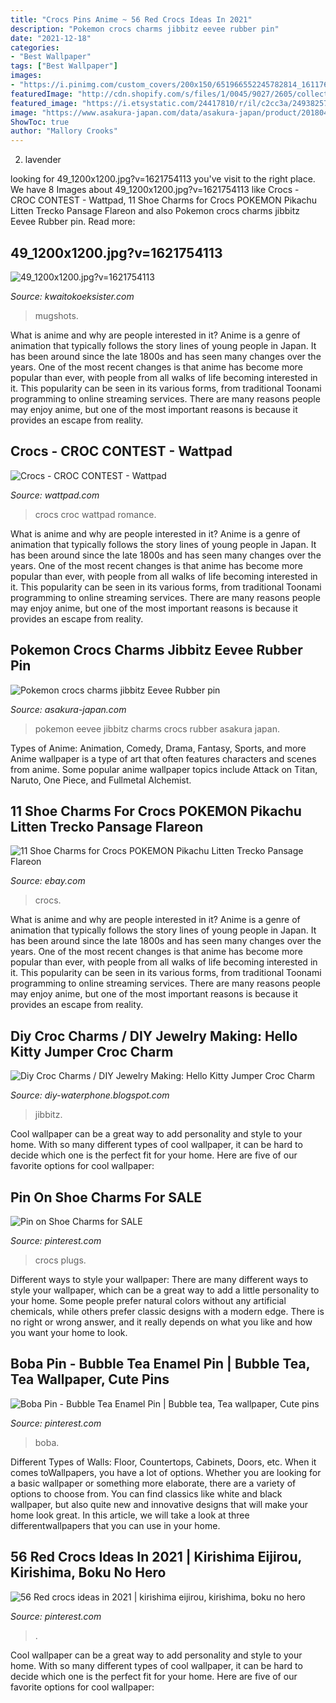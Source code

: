 ```yaml
---
title: "Crocs Pins Anime ~ 56 Red Crocs Ideas In 2021"
description: "Pokemon crocs charms jibbitz eevee rubber pin"
date: "2021-12-18"
categories:
- "Best Wallpaper"
tags: ["Best Wallpaper"]
images:
- "https://i.pinimg.com/custom_covers/200x150/651966552245782814_1611765303.jpg"
featuredImage: "http://cdn.shopify.com/s/files/1/0045/9027/2605/collections/49_1200x1200.jpg?v=1621754113"
featured_image: "https://i.etsystatic.com/24417810/r/il/c2cc3a/2493825752/il_794xN.2493825752_k5y0.jpg"
image: "https://www.asakura-japan.com/data/asakura-japan/product/20180423_cb0199.jpg"
ShowToc: true
author: "Mallory Crooks"
---
```



2. lavender 

	

		
looking for 49_1200x1200.jpg?v=1621754113 you've visit to the right place. We have 8 Images about 49_1200x1200.jpg?v=1621754113 like Crocs - CROC CONTEST - Wattpad, 11 Shoe Charms for Crocs POKEMON Pikachu Litten Trecko Pansage Flareon and also Pokemon crocs charms jibbitz Eevee Rubber pin. Read more:
		
    
## 49_1200x1200.jpg?v=1621754113

<img loading=lazy src="http://cdn.shopify.com/s/files/1/0045/9027/2605/collections/49_1200x1200.jpg?v=1621754113" onerror="this.onerror=null;this.src='https://tse4.mm.bing.net/th?id=OIP.XngApvFq2Gp4x1sLI-spfQHaGy&amp;pid=15.1';" alt="49_1200x1200.jpg?v=1621754113">

_Source: kwaitokoeksister.com_

>mugshots. 

	

What is anime and why are people interested in it?
Anime is a genre of animation that typically follows the story lines of young people in Japan. It has been around since the late 1800s and has seen many changes over the years. One of the most recent changes is that anime has become more popular than ever, with people from all walks of life becoming interested in it. This popularity can be seen in its various forms, from traditional Toonami programming to online streaming services. There are many reasons people may enjoy anime, but one of the most important reasons is because it provides an escape from reality.

    
## Crocs - CROC CONTEST - Wattpad

<img loading=lazy src="https://d.wattpad.com/story_parts/815673666/images/15e045352257ec17344937393083.jpg" onerror="this.onerror=null;this.src='https://tse3.mm.bing.net/th?id=OIP.cr7-67earboV88347dQKDAHaDu&amp;pid=15.1';" alt="Crocs - CROC CONTEST - Wattpad">

_Source: wattpad.com_

>crocs croc wattpad romance. 

	

What is anime and why are people interested in it?
Anime is a genre of animation that typically follows the story lines of young people in Japan. It has been around since the late 1800s and has seen many changes over the years. One of the most recent changes is that anime has become more popular than ever, with people from all walks of life becoming interested in it. This popularity can be seen in its various forms, from traditional Toonami programming to online streaming services. There are many reasons people may enjoy anime, but one of the most important reasons is because it provides an escape from reality.

    
## Pokemon Crocs Charms Jibbitz Eevee Rubber Pin

<img loading=lazy src="https://www.asakura-japan.com/data/asakura-japan/product/20180423_cb0199.jpg" onerror="this.onerror=null;this.src='https://tse2.mm.bing.net/th?id=OIP.ywGZqZsGw_4nUiQDdOlqJgHaHa&amp;pid=15.1';" alt="Pokemon crocs charms jibbitz Eevee Rubber pin">

_Source: asakura-japan.com_

>pokemon eevee jibbitz charms crocs rubber asakura japan. 

	

Types of Anime: Animation, Comedy, Drama, Fantasy, Sports, and more
Anime wallpaper is a type of art that often features characters and scenes from anime. Some popular anime wallpaper topics include Attack on Titan, Naruto, One Piece, and Fullmetal Alchemist.

    
## 11 Shoe Charms For Crocs POKEMON Pikachu Litten Trecko Pansage Flareon

<img loading=lazy src="https://i.ebayimg.com/images/g/sSoAAOSwMbZfoJqL/s-l640.png" onerror="this.onerror=null;this.src='https://tse4.mm.bing.net/th?id=OIP.DE7dXUR9FcRevE_GyPvUzQHaHM&amp;pid=15.1';" alt="11 Shoe Charms for Crocs POKEMON Pikachu Litten Trecko Pansage Flareon">

_Source: ebay.com_

>crocs. 

	

What is anime and why are people interested in it?
Anime is a genre of animation that typically follows the story lines of young people in Japan. It has been around since the late 1800s and has seen many changes over the years. One of the most recent changes is that anime has become more popular than ever, with people from all walks of life becoming interested in it. This popularity can be seen in its various forms, from traditional Toonami programming to online streaming services. There are many reasons people may enjoy anime, but one of the most important reasons is because it provides an escape from reality.

    
## Diy Croc Charms / DIY Jewelry Making: Hello Kitty Jumper Croc Charm

<img loading=lazy src="https://i.etsystatic.com/24417810/r/il/c2cc3a/2493825752/il_794xN.2493825752_k5y0.jpg" onerror="this.onerror=null;this.src='https://tse2.mm.bing.net/th?id=OIP.Re6dawJUv07KCdfYiWpHEwHaHa&amp;pid=15.1';" alt="Diy Croc Charms / DIY Jewelry Making: Hello Kitty Jumper Croc Charm">

_Source: diy-waterphone.blogspot.com_

>jibbitz. 

	

Cool wallpaper can be a great way to add personality and style to your home. With so many different types of cool wallpaper, it can be hard to decide which one is the perfect fit for your home. Here are five of our favorite options for cool wallpaper: 

    
## Pin On Shoe Charms For SALE

<img loading=lazy src="https://i.pinimg.com/originals/9f/7c/0b/9f7c0bb9e01983b6dc068b1f5d780989.jpg" onerror="this.onerror=null;this.src='https://tse1.mm.bing.net/th?id=OIP.9t_RhBOh1XmzGP7kcvn1yAHaUA&amp;pid=15.1';" alt="Pin on Shoe Charms for SALE">

_Source: pinterest.com_

>crocs plugs. 

	

Different ways to style your wallpaper:
There are many different ways to style your wallpaper, which can be a great way to add a little personality to your home. Some people prefer natural colors without any artificial chemicals, while others prefer classic designs with a modern edge. There is no right or wrong answer, and it really depends on what you like and how you want your home to look.

    
## Boba Pin - Bubble Tea Enamel Pin | Bubble Tea, Tea Wallpaper, Cute Pins

<img loading=lazy src="https://i.pinimg.com/originals/79/6d/20/796d20259b05f6c533175292290a51f2.jpg" onerror="this.onerror=null;this.src='https://tse4.mm.bing.net/th?id=OIP.RZzrhpJMdMQNq9fx_c63vwHaFj&amp;pid=15.1';" alt="Boba Pin - Bubble Tea Enamel Pin | Bubble tea, Tea wallpaper, Cute pins">

_Source: pinterest.com_

>boba. 

	

Different Types of Walls: Floor, Countertops, Cabinets, Doors, etc.
When it comes toWallpapers, you have a lot of options. Whether you are looking for a basic wallpaper or something more elaborate, there are a variety of options to choose from. You can find classics like white and black wallpaper, but also quite new and innovative designs that will make your home look great. In this article, we will take a look at three differentwallpapers that you can use in your home.

    
## 56 Red Crocs Ideas In 2021 | Kirishima Eijirou, Kirishima, Boku No Hero

<img loading=lazy src="https://i.pinimg.com/custom_covers/200x150/651966552245782814_1611765303.jpg" onerror="this.onerror=null;this.src='https://tse2.mm.bing.net/th?id=OIP.QTlJ1yOfRaIwBiH-9falyQAAAA&amp;pid=15.1';" alt="56 Red crocs ideas in 2021 | kirishima eijirou, kirishima, boku no hero">

_Source: pinterest.com_

>. 

	

Cool wallpaper can be a great way to add personality and style to your home. With so many different types of cool wallpaper, it can be hard to decide which one is the perfect fit for your home. Here are five of our favorite options for cool wallpaper: 

